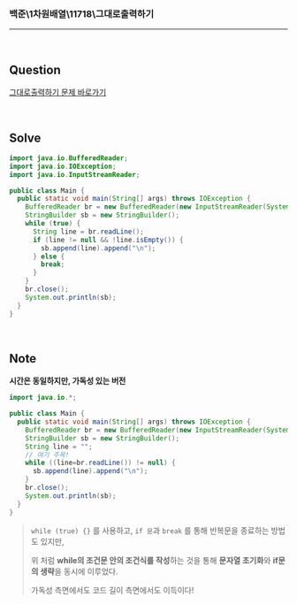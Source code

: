 ### 백준\1차원배열\11718\그대로출력하기

---

<br/>

## Question

[그대로출력하기 문제 바로가기](https://www.acmicpc.net/problem/11718)

<br/>

## Solve

```java
import java.io.BufferedReader;
import java.io.IOException;
import java.io.InputStreamReader;

public class Main {
  public static void main(String[] args) throws IOException {
    BufferedReader br = new BufferedReader(new InputStreamReader(System.in));
    StringBuilder sb = new StringBuilder();
    while (true) {
      String line = br.readLine();
      if (line != null && !line.isEmpty()) {
        sb.append(line).append("\n");
      } else {
        break;
      }
    }
    br.close();
    System.out.println(sb);
  }
}
```

<br/>

## Note

**시간은 동일하지만, 가독성 있는 버전**

```java
import java.io.*;

public class Main {
  public static void main(String[] args) throws IOException {
    BufferedReader br = new BufferedReader(new InputStreamReader(System.in));
    StringBuilder sb = new StringBuilder();
    String line = "";
    // 여기 주목!
    while ((line=br.readLine()) != null) {
      sb.append(line).append("\n");
    }
    br.close();
    System.out.println(sb);
  }
}
```

> `while (true) {}` 를 사용하고, `if 문`과 `break` 를 통해 반복문을 종료하는 방법도 있지만,
>
> 위 처럼 **while의 조건문 안의 조건식를 작성**하는 것을 통해 **문자열 초기화**와 **if문의 생략**을 동시에 이루었다.
>
> 가독성 측면에서도 코드 길이 측면에서도 이득이다!
